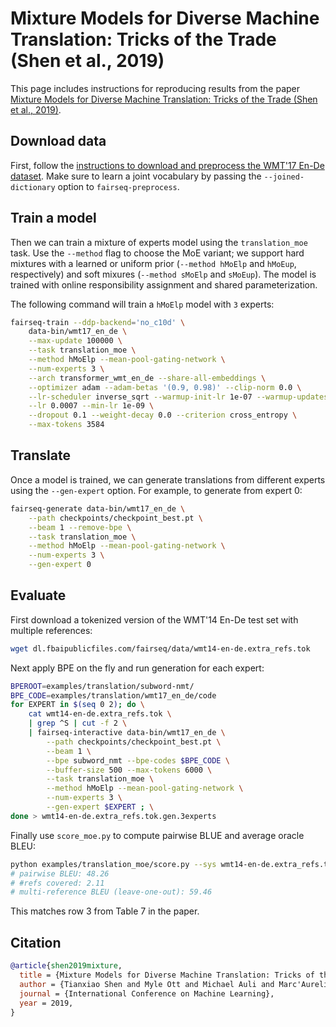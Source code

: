# Mixture Models for Diverse Machine Translation: Tricks of the Trade (Shen et al., 2019)

This page includes instructions for reproducing results from the paper [Mixture Models for Diverse Machine Translation: Tricks of the Trade (Shen et al., 2019)](https://arxiv.org/abs/1902.07816).

## Download data

First, follow the [instructions to download and preprocess the WMT'17 En-De dataset](../translation#prepare-wmt14en2desh).
Make sure to learn a joint vocabulary by passing the `--joined-dictionary` option to `fairseq-preprocess`.

## Train a model

Then we can train a mixture of experts model using the `translation_moe` task.
Use the `--method` flag to choose the MoE variant; we support hard mixtures with a learned or uniform prior (`--method hMoElp` and `hMoEup`, respectively) and soft mixures (`--method sMoElp` and `sMoEup`).
The model is trained with online responsibility assignment and shared parameterization.

The following command will train a `hMoElp` model with `3` experts:
```bash
fairseq-train --ddp-backend='no_c10d' \
    data-bin/wmt17_en_de \
    --max-update 100000 \
    --task translation_moe \
    --method hMoElp --mean-pool-gating-network \
    --num-experts 3 \
    --arch transformer_wmt_en_de --share-all-embeddings \
    --optimizer adam --adam-betas '(0.9, 0.98)' --clip-norm 0.0 \
    --lr-scheduler inverse_sqrt --warmup-init-lr 1e-07 --warmup-updates 4000 \
    --lr 0.0007 --min-lr 1e-09 \
    --dropout 0.1 --weight-decay 0.0 --criterion cross_entropy \
    --max-tokens 3584
```

## Translate

Once a model is trained, we can generate translations from different experts using the `--gen-expert` option.
For example, to generate from expert 0:
```bash
fairseq-generate data-bin/wmt17_en_de \
    --path checkpoints/checkpoint_best.pt \
    --beam 1 --remove-bpe \
    --task translation_moe \
    --method hMoElp --mean-pool-gating-network \
    --num-experts 3 \
    --gen-expert 0
```

## Evaluate

First download a tokenized version of the WMT'14 En-De test set with multiple references:
```bash
wget dl.fbaipublicfiles.com/fairseq/data/wmt14-en-de.extra_refs.tok
```

Next apply BPE on the fly and run generation for each expert:
```bash
BPEROOT=examples/translation/subword-nmt/
BPE_CODE=examples/translation/wmt17_en_de/code
for EXPERT in $(seq 0 2); do \
    cat wmt14-en-de.extra_refs.tok \
    | grep ^S | cut -f 2 \
    | fairseq-interactive data-bin/wmt17_en_de \
        --path checkpoints/checkpoint_best.pt \
        --beam 1 \
        --bpe subword_nmt --bpe-codes $BPE_CODE \
        --buffer-size 500 --max-tokens 6000 \
        --task translation_moe \
        --method hMoElp --mean-pool-gating-network \
        --num-experts 3 \
        --gen-expert $EXPERT ; \
done > wmt14-en-de.extra_refs.tok.gen.3experts
```

Finally use `score_moe.py` to compute pairwise BLUE and average oracle BLEU:
```bash
python examples/translation_moe/score.py --sys wmt14-en-de.extra_refs.tok.gen.3experts --ref wmt14-en-de.extra_refs.tok
# pairwise BLEU: 48.26
# #refs covered: 2.11
# multi-reference BLEU (leave-one-out): 59.46
```
This matches row 3 from Table 7 in the paper.

## Citation

```bibtex
@article{shen2019mixture,
  title = {Mixture Models for Diverse Machine Translation: Tricks of the Trade},
  author = {Tianxiao Shen and Myle Ott and Michael Auli and Marc'Aurelio Ranzato},
  journal = {International Conference on Machine Learning},
  year = 2019,
}
```
